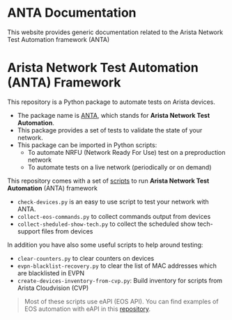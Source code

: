 # ANTA Documentation

This website provides generic documentation related to the Arista Network Test Automation framework (ANTA)

# Arista Network Test Automation (ANTA) Framework

This repository is a Python package to automate tests on Arista devices.

- The package name is [ANTA](./../anta/), which stands for **Arista Network Test Automation**.
- This package provides a set of tests to validate the state of your network.
- This package can be imported in Python scripts:
  - To automate NRFU (Network Ready For Use) test on a preproduction network
  - To automate tests on a live network (periodically or on demand)

This repository comes with a set of [scripts](./../scripts/) to run __Arista Network Test Automation__ (ANTA) framework

- `check-devices.py` is an easy to use script to test your network with ANTA.
- `collect-eos-commands.py` to collect commands output from devices
- `collect-sheduled-show-tech.py` to collect the scheduled show tech-support files from devices

In addition you have also some useful scripts to help around testing:

- `clear-counters.py` to clear counters on devices
- `evpn-blacklist-recovery.py` to clear the list of MAC addresses which are blacklisted in EVPN
- `create-devices-inventory-from-cvp.py`: Build inventory for scripts from Arista Cloudvision (CVP)

> Most of these scripts use eAPI (EOS API). You can find examples of EOS automation with eAPI in this [repository](https://github.com/arista-netdevops-community/arista_eos_automation_with_eAPI).
